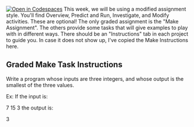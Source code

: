 [![Open in Codespaces](https://classroom.github.com/assets/launch-codespace-2972f46106e565e64193e422d61a12cf1da4916b45550586e14ef0a7c637dd04.svg)](https://classroom.github.com/open-in-codespaces?assignment_repo_id=16139282)
This week, we will be using a modified assignment style.  You'll find Overview, Predict and Run, Investigate, and Modify activities.  These are optional!  The only graded assignment is the "Make Assignment".  The others provide some tasks that will give examples to play with in different ways.  There should be an "Instructions" tab in each project to guide you.  In case it does not show up, I've copied the Make Instructions here.


## Graded Make Task Instructions

Write a program whose inputs are three integers, and whose output is the smallest of the three values.

Ex: If the input is:

7 15 3
the output is:

3